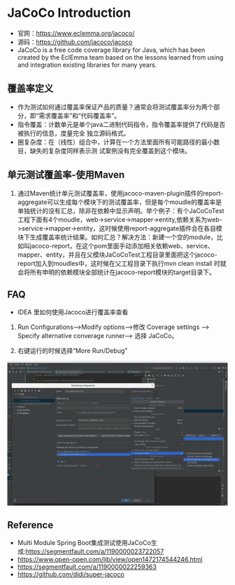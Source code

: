 

# JaCoCo Introduction

-   官网：https://www.eclemma.org/jacoco/
-   源码：https://github.com/jacoco/jacoco
-   JaCoCo is a free code coverage library for Java, which has been created by the EclEmma team based on the lessons learned from using and integration existing libraries for many years.

## 覆盖率定义

-   作为测试如何通过覆盖率保证产品的质量？通常会将测试覆盖率分为两个部分，即“需求覆盖率”和“代码覆盖率”。
-   指令覆盖：计数单元是单个java二进制代码指令，指令覆盖率提供了代码是否被执行的信息，度量完全 独立源码格式。
-   圈复杂度：在（线性）组合中，计算在一个方法里面所有可能路径的最小数目，缺失的复杂度同样表示测 试案例没有完全覆盖到这个模块。

## 单元测试覆盖率-使用Maven

1. 通过Maven统计单元测试覆盖率，使用jacoco-maven-plugin插件的report-aggregate可以生成每个模块下的测试覆盖率，但是每个moudle的覆盖率是单独统计的没有汇总，除非在依赖中显示声明。举个例子：有个JaCoCoTest工程下面有4个moudle，web->service->mapper->entity,依赖关系为web->service->mapper->entity，这时候使用report-aggregate插件会在各自模块下生成覆盖率统计结果。如何汇总？解决方法：新建一个空的module，比如叫jacoco-report，在这个pom里面手动添加相关依赖web、service、mapper、entity，并且在父模块JaCoCoTest工程目录里面把这个jacoco-report加入到moudles中，这时候在父工程目录下执行mvn clean install 时就会将所有申明的依赖模块全部统计在jacoco-report模块的target目录下。



## FAQ

- IDEA 里如何使用Jacoco进行覆盖率查看

1. Run Configurations-->Modify options-->修改 Coverage settings --> Specify alternative  converage runner--> 选择 JaCoCo。

2.  右键运行的时候选择“More Run/Debug”

![idea-runJaCoCo](JaCoCoIntroduction.assets/idea-runJaCoCo.png)






## Reference

- Multi Module Spring Boot集成测试使用JaCoCo生成:https://segmentfault.com/a/1190000023722057
- https://www.open-open.com/lib/view/open1472174544246.html
- https://segmentfault.com/a/1190000022259363
-   https://github.com/didi/super-jacoco





